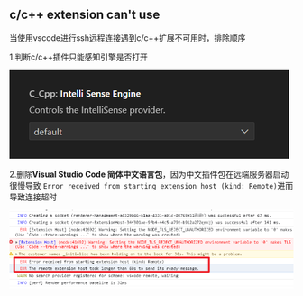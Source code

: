 ## c/c++ extension can't use

当使用vscode进行ssh远程连接遇到c/c++扩展不可用时，排除顺序  

1.判断c/c++插件只能感知引擎是否打开  

![a](./1.png)  

2.删除**Visual Studio Code 简体中文语言包**，因为中文插件包在远端服务器启动很慢导致
`Error received from starting extension host (kind: Remote)`进而导致连接超时  

![b](./2.png)